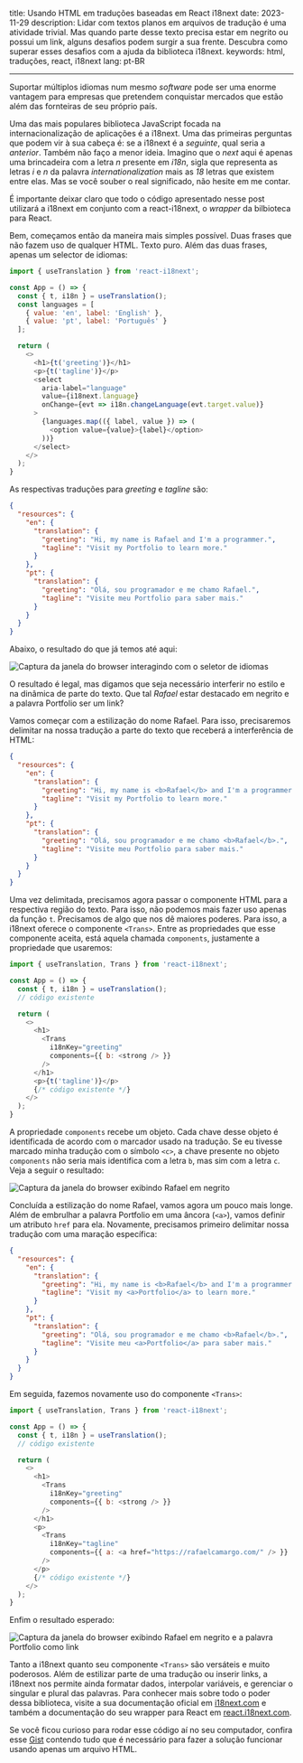 title: Usando HTML em traduções baseadas em React i18next
date: 2023-11-29
description: Lidar com textos planos em arquivos de tradução é uma atividade trivial. Mas quando parte desse texto precisa estar em negrito ou possui um link, alguns desafios podem surgir a sua frente. Descubra como superar esses desafios com a ajuda da biblioteca i18next.
keywords: html, traduções, react, i18next
lang: pt-BR

---

Suportar múltiplos idiomas num mesmo *software* pode ser uma enorme vantagem para empresas que pretendem conquistar mercados que estão além das fornteiras de seu próprio país.

Uma das mais populares biblioteca JavaScript focada na internacionalização de aplicações é a i18next. Uma das primeiras perguntas que podem vir à sua cabeça é: se a i18next é a *seguinte*, qual seria a *anterior*. Também não faço a menor ideia. Imagino que o *next* aqui é apenas uma brincadeira com a letra *n* presente em *i18n*, sigla que representa as letras *i* e *n* da palavra *internationalization* mais as *18* letras que existem entre elas. Mas se você souber o real significado, não hesite em me contar.

É importante deixar claro que todo o código apresentado nesse post utilizará a i18next em conjunto com a react-i18next, o *wrapper* da bilbioteca para React.

Bem, começamos então da maneira mais simples possível. Duas frases que não fazem uso de qualquer HTML. Texto puro. Além das duas frases, apenas um selector de idiomas:

``` javascript
import { useTranslation } from 'react-i18next';

const App = () => {
  const { t, i18n } = useTranslation();
  const languages = [
    { value: 'en', label: 'English' },
    { value: 'pt', label: 'Português' }
  ];

  return (
    <>
      <h1>{t('greeting')}</h1>
      <p>{t('tagline')}</p>
      <select
        aria-label="language"
        value={i18next.language}
        onChange={evt => i18n.changeLanguage(evt.target.value)}
      >
        {languages.map(({ label, value }) => (
          <option value={value}>{label}</option>
        ))}
      </select>
    </>
  );
}
```
As respectivas traduções para *greeting* e *tagline* são:
``` json
{
  "resources": {
    "en": {
      "translation": {
        "greeting": "Hi, my name is Rafael and I'm a programmer.",
        "tagline": "Visit my Portfolio to learn more."
      }
    },
    "pt": {
      "translation": {
        "greeting": "Olá, sou programador e me chamo Rafael.",
        "tagline": "Visite meu Portfolio para saber mais."
      }
    }
  }
}
```
Abaixo, o resultado do que já temos até aqui:

![Captura da janela do browser interagindo com o seletor de idiomas](../../images/plain-translation.gif)

O resultado é legal, mas digamos que seja necessário interferir no estilo e na dinâmica de parte do texto. Que tal *Rafael* estar destacado em negrito e a palavra Portfolio ser um link?

Vamos começar com a estilização do nome Rafael. Para isso, precisaremos delimitar na nossa tradução a parte do texto que receberá a interferência de HTML:
``` json
{
  "resources": {
    "en": {
      "translation": {
        "greeting": "Hi, my name is <b>Rafael</b> and I'm a programmer.",
        "tagline": "Visit my Portfolio to learn more."
      }
    },
    "pt": {
      "translation": {
        "greeting": "Olá, sou programador e me chamo <b>Rafael</b>.",
        "tagline": "Visite meu Portfolio para saber mais."
      }
    }
  }
}
```
Uma vez delimitada, precisamos agora passar o componente HTML para a respectiva região do texto. Para isso, não podemos mais fazer uso apenas da função `t`. Precisamos de algo que nos dê maiores poderes. Para isso, a i18next oferece o componente `<Trans>`. Entre as propriedades que esse componente aceita, está aquela chamada `components`, justamente a propriedade que usaremos:
``` javascript
import { useTranslation, Trans } from 'react-i18next';

const App = () => {
  const { t, i18n } = useTranslation();
  // código existente

  return (
    <>
      <h1>
        <Trans
          i18nKey="greeting"
          components={{ b: <strong /> }}
        />
      </h1>
      <p>{t('tagline')}</p>
      {/* código existente */}
    </>
  );
}
```
A propriedade `components` recebe um objeto. Cada chave desse objeto é identificada de acordo com o marcador usado na tradução. Se eu tivesse marcado minha tradução com o símbolo `<c>`, a chave presente no objeto `components` não seria mais identifica com a letra `b`, mas sim com a letra `c`. Veja a seguir o resultado:

![Captura da janela do browser exibindo Rafael em negrito](../../images/bold-translation.gif)

Concluída a estilização do nome Rafael, vamos agora um pouco mais longe. Além de embrulhar a palavra Portfolio em uma âncora (`<a>`), vamos definir um atributo `href` para ela. Novamente, precisamos primeiro delimitar nossa tradução com uma maração específica:
``` json
{
  "resources": {
    "en": {
      "translation": {
        "greeting": "Hi, my name is <b>Rafael</b> and I'm a programmer.",
        "tagline": "Visit my <a>Portfolio</a> to learn more."
      }
    },
    "pt": {
      "translation": {
        "greeting": "Olá, sou programador e me chamo <b>Rafael</b>.",
        "tagline": "Visite meu <a>Portfolio</a> para saber mais."
      }
    }
  }
}
```
Em seguida, fazemos novamente uso do componente `<Trans>`:
``` javascript
import { useTranslation, Trans } from 'react-i18next';

const App = () => {
  const { t, i18n } = useTranslation();
  // código existente

  return (
    <>
      <h1>
        <Trans
          i18nKey="greeting"
          components={{ b: <strong /> }}
        />
      </h1>
      <p>
        <Trans
          i18nKey="tagline"
          components={{ a: <a href="https://rafaelcamargo.com/" /> }}
        />
      </p>
      {/* código existente */}
    </>
  );
}
```

Enfim o resultado esperado:

![Captura da janela do browser exibindo Rafael em negrito e a palavra Portfolio como link](../../images/html-in-translation.gif)

Tanto a i18next quanto seu componente `<Trans>` são versáteis e muito poderosos. Além de estilizar parte de uma tradução ou inserir links, a i18next nos permite ainda formatar dados, interpolar variáveis, e gerenciar o singular e plural das palavras. Para conhecer mais sobre todo o poder dessa biblioteca, visite a sua documentação oficial em [i18next.com](https://www.i18next.com/) e também a documentação do seu wrapper para React em [react.i18next.com](https://react.i18next.com/).

Se você ficou curioso para rodar esse código aí no seu computador, confira esse [Gist](https://gist.github.com/rafaelcamargo/2b35ab21f8e5829247d25e94e3faa308) contendo tudo que é necessário para fazer a solução funcionar usando apenas um arquivo HTML.
